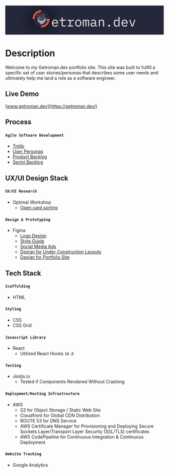 ![Getroman Logo](src/splashcomponents/images/gitHubReadme_Logo.png)

# Description
Welcome to my Getroman.dev portfolio site. This site was built to fulfill a specific set of user stories/personas that describes some user needs and ultimately help me land a role as a software engineer.

## Live Demo
[www.getroman.dev](https://getroman.dev/)

## Process
#### ```Agile Software Development```
- [Trello](https://bit.ly/getromanTrelloScrumBanBoard)
- [User Personas](https://bit.ly/getromanDevUserPersonas)
- [Product Backlog](https://bit.ly/getromanDevProductBacklog)
- [Sprint Backlog](https://bit.ly/getromanTrelloScrumBanBoard)

## UX/UI Design Stack
#### ```UX/UI Research```
- Optimal Workshop
    - [Open card sorting](https://bit.ly/getromanDevOpenCardSort) 
#### ```Design & Prototyping```
- Figma
    - [Logo Design](https://bit.ly/getromanDevLogoDesign)
    - [Style Guide](https://bit.ly/getromanDevStyleGuide)
    - [Social Media Ads](https://bit.ly/getromanDevSocialMediaAds)
    - [Design for Under Construction Layouts](https://bit.ly/getromanDecUCLayouts)
    - [Design for Portfolio Site](https://bit.ly/getromanDevPortfolioSiteDesign)
    

## Tech Stack
#### ```Scaffolding```
- HTML
#### ```Styling``` 
- CSS
- CSS Grid
#### ```Javascript Library```
- React
    - Utilized React Hooks `16.8`
#### ```Testing```
- Jestjs.io
    - Tested if Components Rendered Without Crashing
#### ```Deployment/Hosting Infrastructure```
- AWS 
    - S3 for Object Storage / Static Web Site
    - Cloudfront for Global CDN Distribution
    - ROUTE 53 for DNS Service
    - AWS Certificate Manager for Provisioning and Deploying Secure Sockets Layer/Transport Layer Security (SSL/TLS) certificates
    - AWS CodePipeline for Continuous Integration & Continuous Deployment
#### ```Website Tracking```
- Google Analytics